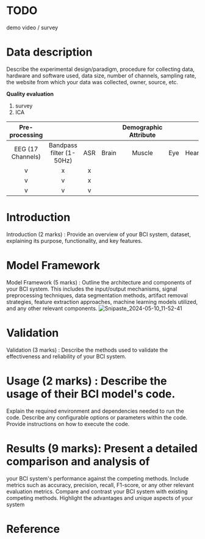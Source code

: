 # TODO
demo video / survey

# Data description
Describe the experimental design/paradigm, procedure for 
collecting data, hardware and software used, data size, number of 
channels, sampling rate, the website from which your data was collected, 
owner, source, etc.

**Quality evaluation**
1. survey
2. ICA

|  Pre-processing       |                          |                    |          | Demographic Attribute   |          |          |          |          |          |
|:---------------------:|:------------------------:|:------------------:|:--------:|:-----------------------:|:--------:|:--------:|:--------:|:--------:|:--------:|
|  EEG (17 Channels)    | Bandpass filter (1-50Hz) | ASR            | Brain   | Muscle                  | Eye      | Heart    | Line Noise | Channel Noise | Other   |
| v                     | x                     | x                  |         |                         |          |          |          |            |         |
| v                     | v                     | x                  |         |                         |          |          |          |            |         |
| v                     | v                     | v                  |         |                         |          |          |          |            |         |


# Introduction
Introduction (2 marks) : Provide an overview of your BCI system, 
dataset, explaining its purpose, functionality, and key features.

# Model Framework
Model Framework (5 marks) : Outline the architecture and 
components of your BCI system. This includes the input/output 
mechanisms, signal preprocessing techniques, data segmentation 
methods, artifact removal strategies, feature extraction approaches, 
machine learning models utilized, and any other relevant components.
![Snipaste_2024-05-10_11-52-41](https://github.com/whuang20226450/112062522-BCI-final-project/assets/29110592/bff14a68-fd8c-4458-acab-97d12cb0eb97)

# Validation
Validation (3 marks) : Describe the methods used to validate the 
effectiveness and reliability of your BCI system.

# Usage (2 marks) : Describe the usage of their BCI model's code. 
Explain the required environment and dependencies needed to run 
the code. Describe any configurable options or parameters within the 
code. Provide instructions on how to execute the code.

# Results (9 marks): Present a detailed comparison and analysis of 
your BCI system's performance against the competing methods. 
Include metrics such as accuracy, precision, recall, F1-score, or any 
other relevant evaluation metrics. Compare and contrast your BCI 
system with existing competing methods. Highlight the advantages 
and unique aspects of your system

# Reference
